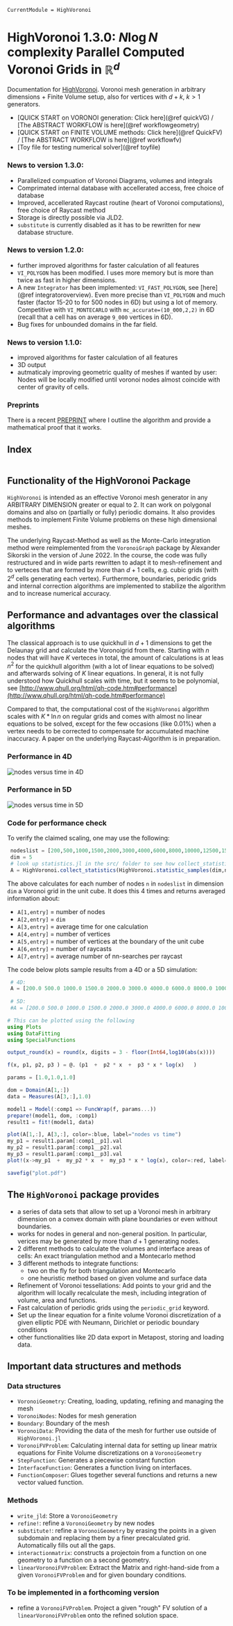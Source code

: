 ```@meta
CurrentModule = HighVoronoi
```

# HighVoronoi 1.3.0: $N\log N$ complexity Parallel Computed Voronoi Grids in $\mathbb{R}^d$

Documentation for [HighVoronoi](https://github.com/martinheida/HighVoronoi.jl). Voronoi mesh generation in arbitrary dimensions + Finite Volume setup, also for vertices with $d+k$, $k>1$ generators.

- [QUICK START on VORONOI generation: Click here](@ref quickVG) / [The ABSTRACT WORKFLOW is here](@ref workflowgeometry) 
- [QUICK START on FINITE VOLUME methods: Click here](@ref QuickFV) / [The ABSTRACT WORKFLOW is here](@ref workflowfv)  
- [Toy file for testing numerical solver](@ref toyfile)

### News to version 1.3.0:

- Parallelized compuation of Voronoi Diagrams, volumes and integrals
- Comprimated internal database with accellerated access, free choice of database
- Improved, accellerated Raycast routine (heart of Voronoi computations), free choice of Raycast method
- Storage is directly possible via JLD2.
- `substitute` is currently disabled as it has to be rewritten for new database structure.

### News to version 1.2.0:

- further improved algorithms for faster calculation of all features
- `VI_POLYGON` has been modified. I uses more memory but is more than twice as fast in higher dimensions.
- A new `Integrator` has been implemented: `VI_FAST_POLYGON`, see [here](@ref integratoroverview). Even more precise than `VI_POLYGON` and much faster (factor 15-20 to for 500 nodes in 6D) but using a lot of memory. Competitive with `VI_MONTECARLO` with `mc_accurate=(10_000,2,2)` in 6D (recall that a cell has on average `9_000` vertices in 6D).
- Bug fixes for unbounded domains in the far field.

### News to version 1.1.0:

- improved algorithms for faster calculation of all features
- 3D output
- autmaticaly improving geometric quality of meshes if wanted by user: Nodes will be locally modified until voronoi nodes almost coincide with center of gravity of cells.


### Preprints

There is a recent [PREPRINT](http://www.wias-berlin.de/preprint/3041/wias_preprints_3041.pdf) where I outline the algorithm and provide a mathematical proof that it works. 

## Index
```@index
```

## Functionality of the HighVoronoi Package

`HighVoronoi` is intended as an effective Voronoi mesh generator in any ARBITRARY DIMENSION greater or equal to 2. It can work on polygonal domains and also on (partially or fully) periodic domains. It also provides methods to implement Finite Volume problems on these high dimensional meshes.

The underlying Raycast-Method as well as the Monte-Carlo integration method were reimplemented from the `VoronoiGraph` package by Alexander Sikorski in the version of June 2022. In the course, the code was fully restructured and in wide parts rewritten to adapt it to mesh-refinement and to verteces that are formed by more than $d+1$ cells, e.g. cubic grids (with $2^d$ cells generating each vertex). Furthermore, boundaries, periodic grids and internal correction algorithms are implemented to stabilize the algorithm and to increase numerical accuracy.

## Performance and advantages over the classical algorithms

The classical approach is to use quickhull in $d+1$ dimensions to get the Delaunay grid and calculate the Voronoigrid from there. Starting with $n$ nodes that will have $K$ verteces in total, the amount of calculations is at leas $n^2$ for the quickhull algorithm (with a lot of linear equations to be solved) and afterwards solving of $K$ linear equations. In general, it is not fully understood how Quickhull scales with time, but it seems to be polynomial, see [http://www.qhull.org/html/qh-code.htm#performance](http://www.qhull.org/html/qh-code.htm#performance)

Compared to that, the computational cost of the `HighVoronoi` algorithm scales with $K*\ln n$ on regular grids and comes with almost no linear equations to be solved, except for the few occasions (like 0.01%) when a vertex needs to be corrected to compensate for accumulated machine inaccuracy. A paper on the underlying Raycast-Algorithm is in preparation.

### Performance in 4D
![nodes versus time in 4D](./assets/images/4D-plot.png)

### Performance in 5D
![nodes versus time in 5D](./assets/images/5D-plot.png)

### Code for performance check
To verify the claimed scaling, one may use the following:
```julia
 nodeslist = [200,500,1000,1500,2000,3000,4000,6000,8000,10000,12500,15000,17500,20000,22500,25000,27500,30000]
 dim = 5
 # look up statistics.jl in the src/ folder to see how collect_statistics and statistic_samples work 
 A = HighVoronoi.collect_statistics(HighVoronoi.statistic_samples(dim,nodeslist,4),txt="results$(dim)D-30000-new.txt")
```

 The above calculates for each number of nodes `n` in `nodeslist` in dimension `dim` 
  a Voronoi grid in the unit cube. It does this 4 times and returns averaged information about:
- `A[1,entry]` = number of nodes
- `A[2,entry]` = `dim`
- `A[3,entry]` = average time for one calculation
- `A[4,entry]` = number of vertices
- `A[5,entry]` = number of vertices at the boundary of the unit cube
- `A[6,entry]` = number of raycasts
- `A[7,entry]` = average number of nn-searches per raycast
 
The code below plots sample results from a 4D or a 5D simulation:
 
```julia
 # 4D: 
 A = [200.0 500.0 1000.0 1500.0 2000.0 3000.0 4000.0 6000.0 8000.0 10000.0 12500.0 15000.0 17500.0 20000.0 22500.0 25000.0 27500.0 30000.0; 4.0 4.0 4.0 4.0 4.0 4.0 4.0 4.0 4.0 4.0 4.0 4.0 4.0 4.0 4.0 4.0 4.0 4.0; 0.050457975 0.131645475 0.295149075 0.47852225 0.6634493 1.166146925 1.5823699 2.430149 3.32245565 4.32058905 5.644007625 6.986462575 8.052074575 9.1541459 10.400109675 11.842956775 12.998982725 14.368660125; 4026.0 11125.5 23466.5 36429.5 49401.0 76030.0 103180.0 158009.5 213505.0 268840.75 339912.0 411174.0 482256.0 553107.5 625884.5 697474.5 769424.0 841395.0; 1633.75 3630.25 6507.25 9074.5 11473.75 15744.0 20051.75 27695.25 34437.25 41655.25 49458.0 56950.75 64301.75 71822.25 78083.25 85112.25 91864.0 98515.75; 4017.75 11104.25 23427.0 36371.25 49328.0 75921.5 103041.5 157807.75 213230.5 268510.5 339506.0 410691.0 481688.0 552451.5 625152.0 696653.25 768551.25 840449.0; 2.611411859871819 2.6134813247180135 2.605658001451317 2.6184486373165616 2.6229018001946156 2.6242599263713178 2.6269051789812843 2.621926046090892 2.626835748169235 2.627970786989708 2.628140592507938 2.6301477266363276 2.631068762352394 2.6324491833219748 2.6321470618345617 2.633201309259664 2.6337345752804384 2.6314196340289535]
 
 # 5D: 
 #A = [200.0 500.0 1000.0 1500.0 2000.0 3000.0 4000.0 6000.0 8000.0 10000.0 12500.0 15000.0 17500.0 20000.0 22500.0 25000.0 27500.0 30000.0; 5.0 5.0 5.0 5.0 5.0 5.0 5.0 5.0 5.0 5.0 5.0 5.0 5.0 5.0 5.0 5.0 5.0 5.0; 0.211763325 0.653174575 1.577807425 2.689303325 3.98041055 6.6097507 9.7188122 15.90510205 24.3054906 33.8117523 42.40471245 53.050212825 65.127449625 76.881652375 88.523779375 100.420322575 116.35595995 130.32798235; 15143.0 43881.0 98554.25 157179.25 215857.75 340909.25 468655.0 730134.0 1.0014475e6 1.2742545e6 1.6244175e6 1.97465225e6 2.324588e6 2.68794375e6 3.04505275e6 3.40743625e6 3.776617e6 4.1409315e6; 7809.75 19189.75 37197.0 53944.75 70912.5 101793.5 132341.75 190513.75 244890.5 299057.25 361937.25 425335.5 487805.25 545611.75 606317.75 664678.5 720208.75 776399.25; 15137.0 43869.75 98534.0 157151.0 215819.75 340856.5 468575.5 730022.75 1.00130575e6 1.27407825e6 1.6242075e6 1.97439425e6 2.32430825e6 2.68760575e6 3.0446865e6 3.40703625e6 3.77616375e6 4.140452e6; 2.5825130474995044 2.5891018298485857 2.593754440091745 2.598367175519087 2.6079552496933203 2.608840523798138 2.6137458104403666 2.6110275330460593 2.612983846342638 2.6159984679119983 2.6151359970939674 2.617593851886471 2.6170647761543675 2.616155661967906 2.6180548473545633 2.6180065592199084 2.6191039782106906 2.619351220591375]

# This can be plotted using the following
using Plots
using DataFitting
using SpecialFunctions

output_round(x) = round(x, digits = 3 - floor(Int64,log10(abs(x))))

f(x, p1, p2, p3 ) = @. (p1  +  p2 * x  +  p3 * x * log(x)   )

params = [1.0,1.0,1.0]

dom = Domain(A[1,:])
data = Measures(A[3,:],1.0)

model1 = Model(:comp1 => FuncWrap(f, params...))
prepare!(model1, dom, :comp1)
result1 = fit!(model1, data)

plot(A[1,:], A[3,:], color=:blue, label="nodes vs time")
my_p1 = result1.param[:comp1__p1].val
my_p2 = result1.param[:comp1__p2].val
my_p3 = result1.param[:comp1__p3].val
plot!(x->my_p1  +  my_p2 * x  +  my_p3 * x * log(x), color=:red, label="f(x)=$(output_round(my_p1))  +  $(output_round(my_p2)) * x  +  $(output_round(my_p3)) * x * log(x)")

savefig("plot.pdf")

```

## The `HighVoronoi` package provides 

- a series of data sets that allow to set up a Voronoi mesh in arbitrary dimension on a convex domain with plane boundaries or even without boundaries.
- works for nodes in general and non-general position. In particular, verices may be generated by more than $d+1$ generating nodes.
- 2 different methods to calculate the volumes and interface areas of cells: An exact triangulation method and a Montecarlo method
- 3 different methods to integrate functions:
    * two on the fly for both triangulation and Montecarlo
    * one heuristic method based on given volume and surface data
- Refinement of Voronoi tessellations: Add points to your grid and the algorithm will locally recalculate the mesh, including integration of volume, area and functions.
- Fast calculation of periodic grids using the `periodic_grid` keyword.
- Set up the linear equation for a finite volume Voronoi discretization of a given elliptic PDE with Neumann, Dirichlet or periodic boundary conditions
- other functionalities like 2D data export in Metapost, storing and loading data.

## Important data structures and methods

### Data structures
- `VoronoiGeometry`: Creating, loading, updating, refining and managing the mesh
- `VoronoiNodes`: Nodes for mesh generation
- `Boundary`: Boundary of the mesh
- `VoronoiData`: Providing the data of the mesh for further use outside of `HighVoronoi.jl`
- `VoronoiFVProblem`: Calculating internal data for setting up linear matrix equations for Finite Volume discretizations on a `VoronoiGeometry`
- `StepFunction`: Generates a piecewise constant function
- `InterfaceFunction`: Generates a function living on interfaces.
- `FunctionComposer`: Glues together several functions and returns a new vector valued function.
 
### Methods
- `write_jld`: Store a `VoronoiGeometry`
- `refine!`: refine a `VoronoiGeometry` by new nodes
- `substitute!`: refine a `VoronoiGeometry` by erasing the points in a given subdomain and replacing them by a finer precalculated grid. Automatically fills out all the gaps.
- `interactionmatrix`: constructs a projectoin from a function on one geometry to a function on a second geometry.
- `linearVoronoiFVProblem`: Extract the Matrix and right-hand-side from a given `VoronoiFVProblem` and for given boundary conditions.

### To be implemented in a forthcoming version
- refine a `VoronoiFVProblem`. Project a given "rough" FV solution of a `linearVoronoiFVProblem` onto the refined solution space. 
